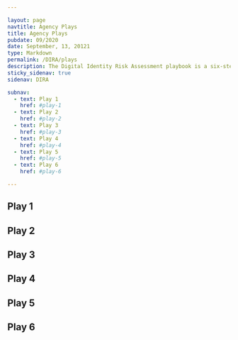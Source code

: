 ```yaml
---

layout: page
navtitle: Agency Plays
title: Agency Plays
pubdate: 09/2020
date: September, 13, 20121
type: Markdown
permalink: /DIRA/plays
description: The Digital Identity Risk Assessment playbook is a six-step playbook to complete a digital identity risk assessment as described in OMB Memo 19-17 and NIST Special Publication 800-63-3.
sticky_sidenav: true
sidenav: DIRA

subnav:
  - text: Play 1
    href: #play-1
  - text: Play 2
    href: #play-2
  - text: Play 3
    href: #play-3
  - text: Play 4
    href: #play-4
  - text: Play 5
    href: #play-5
  - text: Play 6
    href: #play-6

---
```


## Play 1

## Play 2

## Play 3

## Play 4

## Play 5

## Play 6
